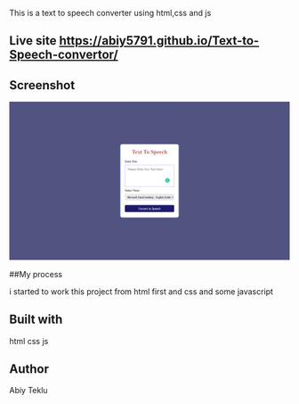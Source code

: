 This is a text to speech converter using html,css and js
## Live site https://abiy5791.github.io/Text-to-Speech-convertor/
## Screenshot

![ScreenShot](Screenshot.png)

##My process

i started to work this project from html first and css
and some javascript

## Built with

html css js

## Author

Abiy Teklu
